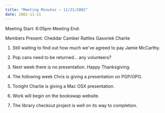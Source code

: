 ```yaml
---
title: "Meeting Minutes – 11/21/2002"
date: 2002-11-21
---
```

Meeting Start: 6:05pm Meeting End: </p><p>
Members Present: Cheddar Camber Rattles Gasoriek Charlie </p><p>
1. Still waiting to find out how much we've agreed to pay Jamie McCarthy. </p><p>
2. Pop cans need to be returned... any volunteers? </p><p>
3. Next week there is no presentation. Happy Thanksgiving. </p><p>
4. The following week Chris is giving a presentation on PGP/GPG. </p><p>
5. Tonight Charlie is giving a Mac OSX presentation. </p><p>
6. Work will begin on the bookswap website. </p><p>
7. The library checkout project is well on its way to completion.</p>
